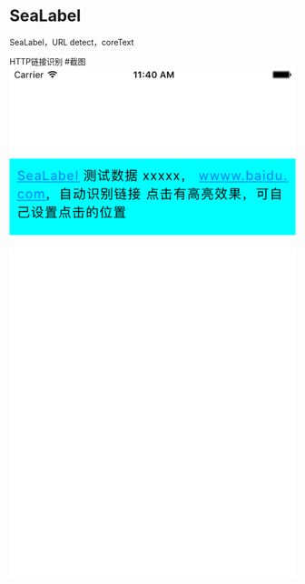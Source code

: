 # SeaLabel
SeaLabel，URL detect，coreText

HTTP链接识别
#截图
![SeaLabel效果图](https://github.com/lhx546920268/SeaLabel/blob/master/Simulator%20Screen%20Shot%202016年9月13日%20上午11.40.05.png)
